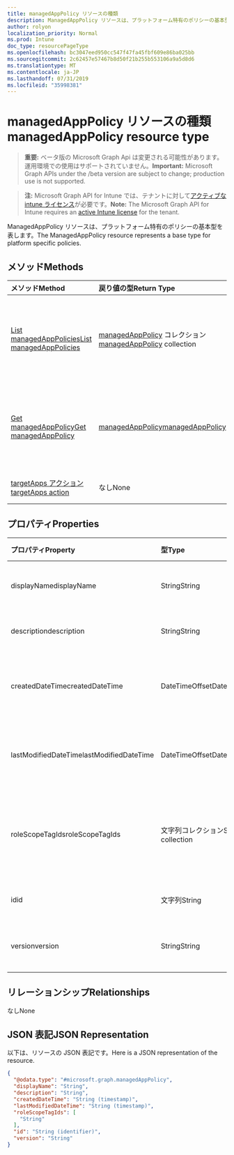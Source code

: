 ```yaml
---
title: managedAppPolicy リソースの種類
description: ManagedAppPolicy リソースは、プラットフォーム特有のポリシーの基本型を表します。
author: rolyon
localization_priority: Normal
ms.prod: Intune
doc_type: resourcePageType
ms.openlocfilehash: bc3047eed950cc547f47fa45fbf609e86ba025bb
ms.sourcegitcommit: 2c62457e57467b8d50f21b255b553106a9a5d8d6
ms.translationtype: MT
ms.contentlocale: ja-JP
ms.lasthandoff: 07/31/2019
ms.locfileid: "35998381"
---
```

# <a name="managedapppolicy-resource-type"></a><span data-ttu-id="a5e43-103">managedAppPolicy リソースの種類</span><span class="sxs-lookup"><span data-stu-id="a5e43-103">managedAppPolicy resource type</span></span>

> <span data-ttu-id="a5e43-104">**重要:** ベータ版の Microsoft Graph Api は変更される可能性があります。運用環境での使用はサポートされていません。</span><span class="sxs-lookup"><span data-stu-id="a5e43-104">**Important:** Microsoft Graph APIs under the /beta version are subject to change; production use is not supported.</span></span>

> <span data-ttu-id="a5e43-105">**注:** Microsoft Graph API for Intune では、テナントに対して[アクティブな intune ライセンス](https://go.microsoft.com/fwlink/?linkid=839381)が必要です。</span><span class="sxs-lookup"><span data-stu-id="a5e43-105">**Note:** The Microsoft Graph API for Intune requires an [active Intune license](https://go.microsoft.com/fwlink/?linkid=839381) for the tenant.</span></span>

<span data-ttu-id="a5e43-106">ManagedAppPolicy リソースは、プラットフォーム特有のポリシーの基本型を表します。</span><span class="sxs-lookup"><span data-stu-id="a5e43-106">The ManagedAppPolicy resource represents a base type for platform specific policies.</span></span>

## <a name="methods"></a><span data-ttu-id="a5e43-107">メソッド</span><span class="sxs-lookup"><span data-stu-id="a5e43-107">Methods</span></span>
|<span data-ttu-id="a5e43-108">メソッド</span><span class="sxs-lookup"><span data-stu-id="a5e43-108">Method</span></span>|<span data-ttu-id="a5e43-109">戻り値の型</span><span class="sxs-lookup"><span data-stu-id="a5e43-109">Return Type</span></span>|<span data-ttu-id="a5e43-110">説明</span><span class="sxs-lookup"><span data-stu-id="a5e43-110">Description</span></span>|
|:---|:---|:---|
|[<span data-ttu-id="a5e43-111">List managedAppPolicies</span><span class="sxs-lookup"><span data-stu-id="a5e43-111">List managedAppPolicies</span></span>](../api/intune-mam-managedapppolicy-list.md)|<span data-ttu-id="a5e43-112">[managedAppPolicy](../resources/intune-mam-managedapppolicy.md) コレクション</span><span class="sxs-lookup"><span data-stu-id="a5e43-112">[managedAppPolicy](../resources/intune-mam-managedapppolicy.md) collection</span></span>|<span data-ttu-id="a5e43-113">[managedAppPolicy](../resources/intune-mam-managedapppolicy.md) オブジェクトのプロパティとリレーションシップをリストします。</span><span class="sxs-lookup"><span data-stu-id="a5e43-113">List properties and relationships of the [managedAppPolicy](../resources/intune-mam-managedapppolicy.md) objects.</span></span>|
|[<span data-ttu-id="a5e43-114">Get managedAppPolicy</span><span class="sxs-lookup"><span data-stu-id="a5e43-114">Get managedAppPolicy</span></span>](../api/intune-mam-managedapppolicy-get.md)|[<span data-ttu-id="a5e43-115">managedAppPolicy</span><span class="sxs-lookup"><span data-stu-id="a5e43-115">managedAppPolicy</span></span>](../resources/intune-mam-managedapppolicy.md)|<span data-ttu-id="a5e43-116">[managedAppPolicy](../resources/intune-mam-managedapppolicy.md) オブジェクトのプロパティとリレーションシップを読み取ります。</span><span class="sxs-lookup"><span data-stu-id="a5e43-116">Read properties and relationships of the [managedAppPolicy](../resources/intune-mam-managedapppolicy.md) object.</span></span>|
|[<span data-ttu-id="a5e43-117">targetApps アクション</span><span class="sxs-lookup"><span data-stu-id="a5e43-117">targetApps action</span></span>](../api/intune-mam-managedapppolicy-targetapps.md)|<span data-ttu-id="a5e43-118">なし</span><span class="sxs-lookup"><span data-stu-id="a5e43-118">None</span></span>|<span data-ttu-id="a5e43-119">まだ文書化されていません</span><span class="sxs-lookup"><span data-stu-id="a5e43-119">Not yet documented</span></span>|

## <a name="properties"></a><span data-ttu-id="a5e43-120">プロパティ</span><span class="sxs-lookup"><span data-stu-id="a5e43-120">Properties</span></span>
|<span data-ttu-id="a5e43-121">プロパティ</span><span class="sxs-lookup"><span data-stu-id="a5e43-121">Property</span></span>|<span data-ttu-id="a5e43-122">型</span><span class="sxs-lookup"><span data-stu-id="a5e43-122">Type</span></span>|<span data-ttu-id="a5e43-123">説明</span><span class="sxs-lookup"><span data-stu-id="a5e43-123">Description</span></span>|
|:---|:---|:---|
|<span data-ttu-id="a5e43-124">displayName</span><span class="sxs-lookup"><span data-stu-id="a5e43-124">displayName</span></span>|<span data-ttu-id="a5e43-125">String</span><span class="sxs-lookup"><span data-stu-id="a5e43-125">String</span></span>|<span data-ttu-id="a5e43-126">ポリシーの表示名。</span><span class="sxs-lookup"><span data-stu-id="a5e43-126">Policy display name.</span></span>|
|<span data-ttu-id="a5e43-127">description</span><span class="sxs-lookup"><span data-stu-id="a5e43-127">description</span></span>|<span data-ttu-id="a5e43-128">String</span><span class="sxs-lookup"><span data-stu-id="a5e43-128">String</span></span>|<span data-ttu-id="a5e43-129">ポリシーの説明。</span><span class="sxs-lookup"><span data-stu-id="a5e43-129">The policy's description.</span></span>|
|<span data-ttu-id="a5e43-130">createdDateTime</span><span class="sxs-lookup"><span data-stu-id="a5e43-130">createdDateTime</span></span>|<span data-ttu-id="a5e43-131">DateTimeOffset</span><span class="sxs-lookup"><span data-stu-id="a5e43-131">DateTimeOffset</span></span>|<span data-ttu-id="a5e43-132">ポリシーが作成された日時。</span><span class="sxs-lookup"><span data-stu-id="a5e43-132">The date and time the policy was created.</span></span>|
|<span data-ttu-id="a5e43-133">lastModifiedDateTime</span><span class="sxs-lookup"><span data-stu-id="a5e43-133">lastModifiedDateTime</span></span>|<span data-ttu-id="a5e43-134">DateTimeOffset</span><span class="sxs-lookup"><span data-stu-id="a5e43-134">DateTimeOffset</span></span>|<span data-ttu-id="a5e43-135">ポリシーが変更された最終日時。</span><span class="sxs-lookup"><span data-stu-id="a5e43-135">Last time the policy was modified.</span></span>|
|<span data-ttu-id="a5e43-136">roleScopeTagIds</span><span class="sxs-lookup"><span data-stu-id="a5e43-136">roleScopeTagIds</span></span>|<span data-ttu-id="a5e43-137">文字列コレクション</span><span class="sxs-lookup"><span data-stu-id="a5e43-137">String collection</span></span>|<span data-ttu-id="a5e43-138">このエンティティインスタンスの範囲タグのリスト。</span><span class="sxs-lookup"><span data-stu-id="a5e43-138">List of Scope Tags for this Entity instance.</span></span>|
|<span data-ttu-id="a5e43-139">id</span><span class="sxs-lookup"><span data-stu-id="a5e43-139">id</span></span>|<span data-ttu-id="a5e43-140">文字列</span><span class="sxs-lookup"><span data-stu-id="a5e43-140">String</span></span>|<span data-ttu-id="a5e43-141">エンティティのキー。</span><span class="sxs-lookup"><span data-stu-id="a5e43-141">Key of the entity.</span></span>|
|<span data-ttu-id="a5e43-142">version</span><span class="sxs-lookup"><span data-stu-id="a5e43-142">version</span></span>|<span data-ttu-id="a5e43-143">String</span><span class="sxs-lookup"><span data-stu-id="a5e43-143">String</span></span>|<span data-ttu-id="a5e43-144">エンティティのバージョン。</span><span class="sxs-lookup"><span data-stu-id="a5e43-144">Version of the entity.</span></span>|

## <a name="relationships"></a><span data-ttu-id="a5e43-145">リレーションシップ</span><span class="sxs-lookup"><span data-stu-id="a5e43-145">Relationships</span></span>
<span data-ttu-id="a5e43-146">なし</span><span class="sxs-lookup"><span data-stu-id="a5e43-146">None</span></span>

## <a name="json-representation"></a><span data-ttu-id="a5e43-147">JSON 表記</span><span class="sxs-lookup"><span data-stu-id="a5e43-147">JSON Representation</span></span>
<span data-ttu-id="a5e43-148">以下は、リソースの JSON 表記です。</span><span class="sxs-lookup"><span data-stu-id="a5e43-148">Here is a JSON representation of the resource.</span></span>
<!-- {
  "blockType": "resource",
  "keyProperty": "id",
  "@odata.type": "microsoft.graph.managedAppPolicy"
}
-->
``` json
{
  "@odata.type": "#microsoft.graph.managedAppPolicy",
  "displayName": "String",
  "description": "String",
  "createdDateTime": "String (timestamp)",
  "lastModifiedDateTime": "String (timestamp)",
  "roleScopeTagIds": [
    "String"
  ],
  "id": "String (identifier)",
  "version": "String"
}
```





